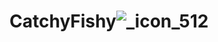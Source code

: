 # CatchyFishy![_icon_512](https://user-images.githubusercontent.com/42126490/207131239-84347cd9-28ea-49c3-845f-2a75356666cf.jpg)
